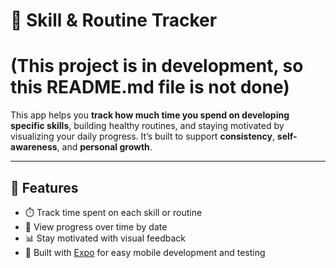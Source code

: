 # 🧠 Skill & Routine Tracker 
# (This project is in development, so this README.md file is not done)

This app helps you **track how much time you spend on developing specific skills**, building healthy routines, and staying motivated by visualizing your daily progress. It’s built to support **consistency**, **self-awareness**, and **personal growth**.


---

## 🚀 Features

- ⏱️ Track time spent on each skill or routine  
- 📆 View progress over time by date  
- 📊 Stay motivated with visual feedback  
- 📱 Built with [Expo](https://expo.dev) for easy mobile development and testing  